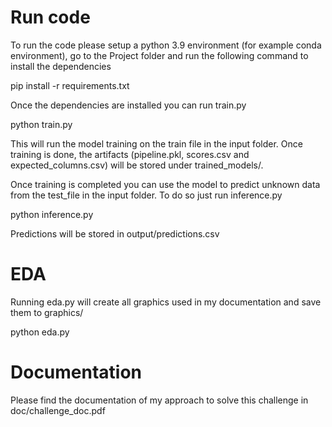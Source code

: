 # Run code

To run the code please setup a python 3.9 environment (for example conda environment),
go to the Project folder and run the following command to install the dependencies

pip install -r requirements.txt

Once the dependencies are installed you can run train.py

python train.py

This will run the model training on the train file in the input folder.
Once training is done, the artifacts (pipeline.pkl, scores.csv and expected_columns.csv)
will be stored under trained_models/.

Once training is completed you can use the model to predict unknown data from the test_file in the
input folder. To do so just run inference.py

python inference.py

Predictions will be stored in output/predictions.csv


# EDA

Running eda.py will create all graphics used in my documentation and save them to graphics/

python eda.py


# Documentation

Please find the documentation of my approach to solve this challenge in doc/challenge_doc.pdf